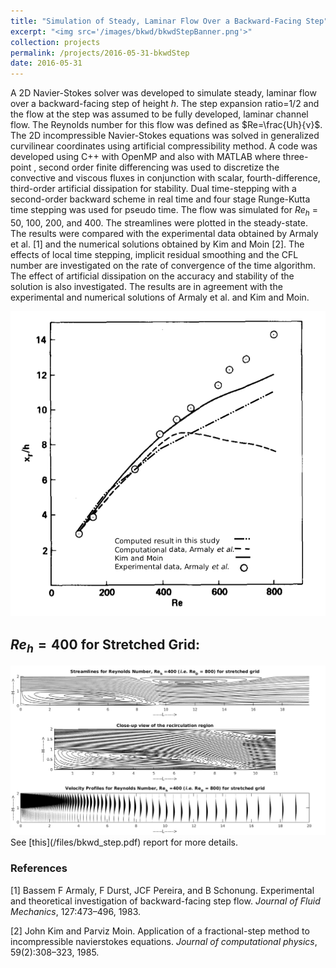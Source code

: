 ```yaml
---
title: "Simulation of Steady, Laminar Flow Over a Backward-Facing Step"
excerpt: "<img src='/images/bkwd/bkwdStepBanner.png'>"
collection: projects
permalink: /projects/2016-05-31-bkwdStep
date: 2016-05-31
---
```


A 2D Navier-Stokes solver was developed to simulate steady, laminar flow over a backward-facing step of height $h$. The step expansion ratio=1/2 and the flow at the step was assumed to be fully developed, laminar channel flow. The Reynolds number for this flow was defined as $Re=\frac{Uh}{ν}$. The 2D incompressible Navier-Stokes equations was solved in generalized curvilinear coordinates using artificial compressibility method. A code was developed using C++ with OpenMP and also with MATLAB where three-point , second order finite differencing was used to discretize the convective and viscous fluxes in conjunction with scalar, fourth-difference, third-order artificial dissipation for stability. Dual time-stepping with a second-order backward scheme in real time and four stage Runge-Kutta time stepping was used for pseudo time. The flow was simulated for $Re_h$ = 50, 100, 200, and 400. The streamlines were plotted in the steady-state. The results were compared with the experimental data obtained by Armaly et al. [1] and the numerical solutions obtained by Kim and Moin [2]. The effects of local time stepping, implicit residual smoothing and the CFL number are investigated on the rate of convergence of the time algorithm. The effect of artificial dissipation on the accuracy and stability of the solution is also investigated. The results are in agreement with the experimental and numerical solutions of Armaly et al. and Kim and Moin.

<img src='/images/bkwd/reattach.png'>

## $Re_h = 400$ for Stretched Grid:
<img src="/images/bkwd/Re_400_S.png">

<br>
See [this](/files/bkwd_step.pdf) report for more details.
<!-- <iframe src="/files/bkwd_step.pdf" width="100%" height="700" frameborder="no" border="0" marginwidth="0" marginheight="0"></iframe> -->


### References
[1] Bassem F Armaly, F Durst, JCF Pereira, and B Schonung. Experimental and theoretical investigation of backward-facing step flow. _Journal of Fluid Mechanics_, 127:473–496, 1983.

[2] John Kim and Parviz Moin. Application of a fractional-step method to incompressible navierstokes equations. _Journal of computational physics_, 59(2):308–323, 1985.